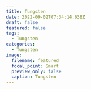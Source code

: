 ```yaml
---
title: Tungsten
date: 2022-09-02T07:34:14.638Z
draft: false
featured: false
tags:
  - Tungsten
categories:
  - Tungsten
image:
  filename: featured
  focal_point: Smart
  preview_only: false
  caption: Tungsten
---
```

